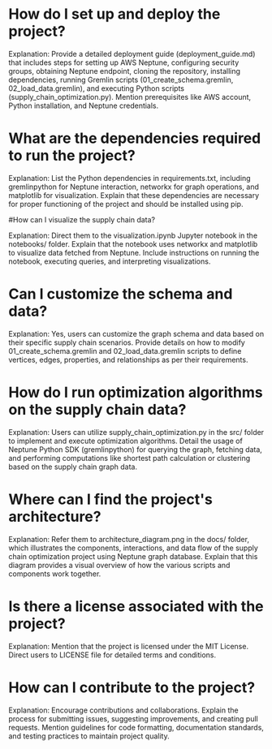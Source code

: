 # How do I set up and deploy the project?

Explanation: Provide a detailed deployment guide (deployment_guide.md) that includes steps for setting up AWS Neptune, configuring security groups, obtaining Neptune endpoint, cloning the repository, installing dependencies, running Gremlin scripts (01_create_schema.gremlin, 02_load_data.gremlin), and executing Python scripts (supply_chain_optimization.py). Mention prerequisites like AWS account, Python installation, and Neptune credentials.

# What are the dependencies required to run the project?

Explanation: List the Python dependencies in requirements.txt, including gremlinpython for Neptune interaction, networkx for graph operations, and matplotlib for visualization. Explain that these dependencies are necessary for proper functioning of the project and should be installed using pip.

#How can I visualize the supply chain data?

Explanation: Direct them to the visualization.ipynb Jupyter notebook in the notebooks/ folder. Explain that the notebook uses networkx and matplotlib to visualize data fetched from Neptune. Include instructions on running the notebook, executing queries, and interpreting visualizations.

# Can I customize the schema and data?

Explanation: Yes, users can customize the graph schema and data based on their specific supply chain scenarios. Provide details on how to modify 01_create_schema.gremlin and 02_load_data.gremlin scripts to define vertices, edges, properties, and relationships as per their requirements.

# How do I run optimization algorithms on the supply chain data?

Explanation: Users can utilize supply_chain_optimization.py in the src/ folder to implement and execute optimization algorithms. Detail the usage of Neptune Python SDK (gremlinpython) for querying the graph, fetching data, and performing computations like shortest path calculation or clustering based on the supply chain graph data.

# Where can I find the project's architecture?

Explanation: Refer them to architecture_diagram.png in the docs/ folder, which illustrates the components, interactions, and data flow of the supply chain optimization project using Neptune graph database. Explain that this diagram provides a visual overview of how the various scripts and components work together.

# Is there a license associated with the project?

Explanation: Mention that the project is licensed under the MIT License. Direct users to LICENSE file for detailed terms and conditions.

# How can I contribute to the project?

Explanation: Encourage contributions and collaborations. Explain the process for submitting issues, suggesting improvements, and creating pull requests. Mention guidelines for code formatting, documentation standards, and testing practices to maintain project quality.
